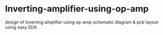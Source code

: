 # Inverting-amplifier-using-op-amp
design of Inverting amplifier using op-amp  schematic diagram &amp; pcb layout using easy EDA
